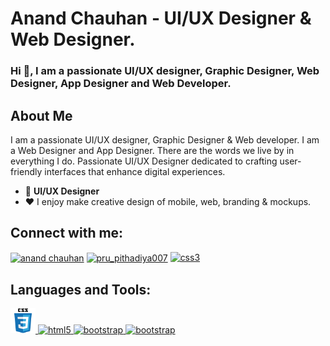 # Anand Chauhan - UI/UX Designer & Web Designer.
<h3 align="left">Hi 👋, I am a passionate UI/UX designer, Graphic Designer, Web Designer, App Designer and Web Developer.</h3>

## About Me

I am a passionate UI/UX designer, Graphic Designer & Web developer. I am a Web Designer and App Designer. There are the words we live by in everything I do. Passionate UI/UX Designer dedicated to crafting user-friendly interfaces that enhance digital experiences.

- 💼 **UI/UX Designer**
- ❤️ I enjoy make creative design of mobile, web, branding & mockups.

## Connect with me:

<p align="left">
<a href="https://www.linkedin.com/in/anand-chauhan-585859224?utm_source=share&utm_campaign=share_via&utm_content=profile&utm_medium=android_app" target="blank"><img align="center" src="https://raw.githubusercontent.com/rahuldkjain/github-profile-readme-generator/master/src/images/icons/Social/linked-in-alt.svg" alt="anand chauhan" height="30" width="40" /></a>
<a href="https://www.instagram.com/an_d_chauhan/profilecard/?igsh=MXF6N2RmNmQ4eXZ3OA==" target="blank"><img align="center" src="https://raw.githubusercontent.com/rahuldkjain/github-profile-readme-generator/master/src/images/icons/Social/instagram.svg" alt="pru_pithadiya007" height="30" width="40" /></a>
<a href="https://github.com/chauhananand22" target="_blank" rel="noreferrer"> <img src="https://cdn.jsdelivr.net/gh/devicons/devicon@latest/icons/github/github-original.svg" alt="css3" width="40" height="40"/> </a>
</p>

## Languages and Tools:
<p align="left"> 
<a href="https://www.w3schools.com/css/" target="_blank" rel="noreferrer"> <img src="https://raw.githubusercontent.com/devicons/devicon/master/icons/css3/css3-original-wordmark.svg" alt="css3" width="40" height="40"/> </a>
<a href="https://www.w3.org/html/" target="_blank" rel="noreferrer"> <img src="https://cdn.jsdelivr.net/gh/devicons/devicon@latest/icons/html5/html5-original.svg" alt="html5" width="40" height="40"/> </a> 
<a href="https://www.w3schools.com/bootstrap/" target="_blank" rel="noreferrer"> <img src="https://cdn.jsdelivr.net/gh/devicons/devicon@latest/icons/bootstrap/bootstrap-original.svg" alt="bootstrap" width="40" height="40"/> </a>
<a href="https://www.w3schools.com/sass/" target="_blank" rel="noreferrer"> <img src="https://cdn.jsdelivr.net/gh/devicons/devicon@latest/icons/sass/sass-original.svg" alt="bootstrap" width="40" height="40"/> </a>
</p>
